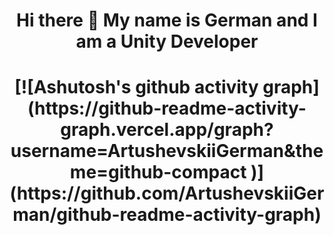 <h1 align="center"> Hi there 👋 My name is German and I am a Unity Developer </h1>
<h1 align="center"> [![Ashutosh's github activity graph](https://github-readme-activity-graph.vercel.app/graph?username=ArtushevskiiGerman&theme=github-compact	)](https://github.com/ArtushevskiiGerman/github-readme-activity-graph) </h1>
<!--
**ArtushevskiiGerman/ArtushevskiiGerman** is a ✨ _special_ ✨ repository because its `README.md` (this file) appears on your GitHub profile.

Here are some ideas to get you started:

- 🔭 I’m currently working on ...
- 🌱 I’m currently learning ...
- 👯 I’m looking to collaborate on ...
- 🤔 I’m looking for help with ...
- 💬 Ask me about ...
- 📫 How to reach me: ...
- 😄 Pronouns: ...
- ⚡ Fun fact: ...
-->
